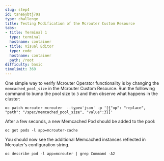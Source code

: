 ```yaml
---
slug: step4
id: tsne6ybtj79s
type: challenge
title: Testing Modification of the Mcrouter Custom Resource
tabs:
- title: Terminal 1
  type: terminal
  hostname: container
- title: Visual Editor
  type: code
  hostname: container
  path: /root
difficulty: basic
timelimit: 360
---
```

One simple way to verify Mcrouter Operator functionality is by changing the `memcached_pool_size` in the Mcrouter Custom Resource. Run the folllowing command to bump the pool size to `3` and then observe what happens in the cluster:

```
oc patch mcrouter mcrouter  --type='json' -p '[{"op": "replace", "path": "/spec/memcached_pool_size", "value":3}]'
```

After a few seconds, a new Memcached Pod should be added to the pool:

```
oc get pods -l app=mcrouter-cache
```

You should now see the additional Memcached instances reflected in Mcrouter's configuration string.

```
oc describe pod -l app=mcrouter | grep Command -A2
```